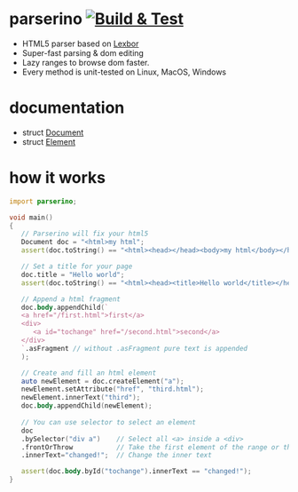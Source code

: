# parserino [![Build & Test](https://github.com/trikko/parserino/actions/workflows/d.yml/badge.svg)](https://github.com/trikko/parserino/actions/workflows/d.yml)
* HTML5 parser based on [Lexbor](https://github.com/lexbor/lexbor)
* Super-fast parsing & dom editing
* Lazy ranges to browse dom faster.
* Every method is unit-tested on Linux, MacOS, Windows

# documentation
* struct [Document](https://parserino.dpldocs.info/parserino.Document.html)
* struct [Element](https://parserino.dpldocs.info/parserino.Element.html)

# how it works

```d
import parserino;

void main()
{
   // Parserino will fix your html5
   Document doc = "<html>my html";
   assert(doc.toString() == "<html><head></head><body>my html</body></html>");

   // Set a title for your page
   doc.title = "Hello world";
   assert(doc.toString() == "<html><head><title>Hello world</title></head><body>my html</body></html>");

   // Append a html fragment
   doc.body.appendChild(`
   <a href="/first.html">first</a>
   <div>
      <a id="tochange" href="/second.html">second</a>
   </div>
   `.asFragment // without .asFragment pure text is appended
   );

   // Create and fill an html element
   auto newElement = doc.createElement("a");
   newElement.setAttribute("href", "third.html");
   newElement.innerText("third");
   doc.body.appendChild(newElement);   
   
   // You can use selector to select an element
   doc
   .bySelector("div a")    // Select all <a> inside a <div>
   .frontOrThrow           // Take the first element of the range or throw an exception
   .innerText="changed!";  // Change the inner text

   assert(doc.body.byId("tochange").innerText == "changed!");
}
```

